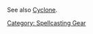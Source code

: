 See also [Cyclone](Cyclone "wikilink").

[Category: Spellcasting Gear](Category:_Spellcasting_Gear "wikilink")
